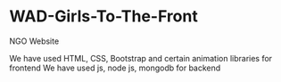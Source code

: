 # WAD-Girls-To-The-Front

NGO Website


We have used HTML, CSS, Bootstrap and certain animation libraries for frontend
We have used js, node js, mongodb for backend
